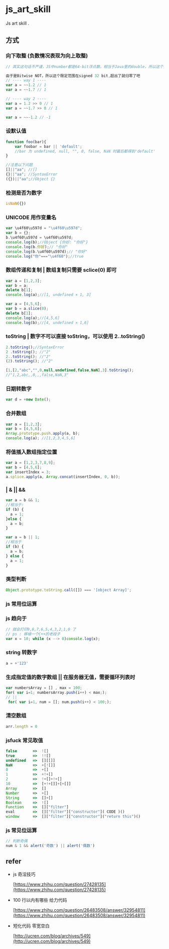 # js\_art\_skill

Js art skill .

## 方式

### 向下取整 \(负数情况表现为向上取整\)

```javascript
// 其实这句话不严谨，JS中number都是64-bit浮点数，相当于Java里的double，所以这个应该算忽略小数点后的数字吧...

由于是Bitwise NOT，所以这个限定范围在signed 32 bit,超出了就归零了吧
// ---- way 1 ----
var a = ~~1.2 // 1
var a = ~~1.7 // 1

// ---- way 2 ----
var a = 1.2 >> 0 // 1
var a = ~~1.7 >> 0 // 1

var a = ~~-1.2 // -1
```

### 设默认值

```javascript
function foo(bar){
    var foobar = bar || 'default';
    //bar 为 undefined, null, "", 0, false, NaN 时最后都得到'default'
}

//注意以下问题
[]||"aa"; //[]
{}||"aa"; //SyntaxError
({})||"aa";//Object {}
```

### 检测是否为数字

```javascript
isNaN({})
```

### UNICODE 用作变量名

```javascript
var \u4f60\u597d = "\u4f60\u597d";
var b = {};
b.\u4f60\u597d = \u4f60\u597d;
console.log(b);//Object {你好: "你好"}
console.log(b.你好);// "你好"
console.log(b.\u4f60\u597d);// "你好"
console.log("你"==="\u4f60");//true
```

### 数组传递和复制  \| 数组复制只需要  sclice\(0\) 即可

```javascript
var a = [1,2,3];
var b = a;
delete b[1];
console.log(a);//[1, undefined × 1, 3]

var a = [4,5,6];
var b = a.slice(0);
delete b[1];
console.log(a);//[4,5,6]
console.log(b);//[4, undefined × 1,6]
```

### toString \| 数字不可以直接 toString，可以使用 2..toString\(\)

```javascript
2.toString();//SyntaxError
2 .toString(); //"2"
2..toString(); //"2"
(2).toString(); //"2"

[1,[2,"abc","",0,null,undefined,false,NaN],3].toString();
//"1,2,abc,,0,,,false,NaN,3"
```

### 日期转数字

```javascript
var d = +new Date();
```

### 合并数组

```javascript
var a = [1,2,3];
var b = [4,5,6];
Array.prototype.push.apply(a, b);
console.log(a); //[1,2,3,4,5,6]
```

### 将值插入数组指定位置

```javascript
var a = [1,2,3,7,8,9];
var b = [4,5,6];
var insertIndex = 3;
a.splice.apply(a, Array.concat(insertIndex, 0, b));
```

### \| & \|\| &&

```javascript
var a = b && 1;
//相当于:
if (b) {
  a = 1;
}else {
  a = b;
}

var a = b || 1;
//相当于
if (b) {
  a = b;
} else {
  a = 1;
}
```

### 类型判断

```javascript
Object.prototype.toString.call([]) === '[object Array]';
```

### js 常用位运算

### js 趋向于

```javascript
// 就会打印9,8,7,6,5,4,3,2,1,0 了
// ps : 移植一个C++的老段子
var x = 10; while (x --> 0)console.log(x);
```

### string 转数字

```javascript
a = +'123'
```

### 生成指定值的数字数组 \|\| 在服务器无值，需要循环列表时

```javascript
var numbersArray = [] , max = 100;
for( var i=1; numbersArray.push(i++) < max;);
// ||
 for( var i=1, num = []; num.push(i++) < 100;);
```

### 清空数组

```javascript
arr.length = 0
```

### jsfuck 常见取值

```javascript
false       =>  ![]
true        =>  !![]
undefined   =>  [][[]]
NaN         =>  +[![]]
0           =>  +[]
1           =>  +!+[]
2           =>  !+[]+!+[]
10          =>  [+!+[]]+[+[]]
Array       =>  []
Number      =>  +[]
String      =>  []+[]
Boolean     =>  ![]
Function    =>  []["filter"]
eval        =>  []["filter"]["constructor"]( CODE )()
window      =>  []["filter"]["constructor"]("return this")()
```

### js 常见位运算

```javascript
// 判断奇偶
num & 1 && alert('奇数') || alert('偶数')
```

## refer

* js 奇淫技巧

  [https://www.zhihu.com/question/27428135](https://www.zhihu.com/question/27428135)

* 100 行以内有哪些 给力代码

  [https://www.zhihu.com/question/26483508/answer/32954811](https://www.zhihu.com/question/26483508/answer/32954811)

* 短化代码 零宽空白

  [http://ucren.com/blog/archives/549](http://ucren.com/blog/archives/549)


